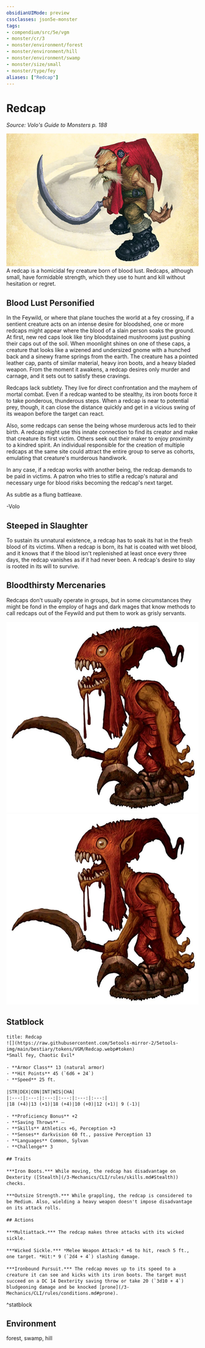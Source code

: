 ```yaml
---
obsidianUIMode: preview
cssclasses: json5e-monster
tags:
- compendium/src/5e/vgm
- monster/cr/3
- monster/environment/forest
- monster/environment/hill
- monster/environment/swamp
- monster/size/small
- monster/type/fey
aliases: ["Redcap"]
---
```

# Redcap
*Source: Volo's Guide to Monsters p. 188*  

![](https://raw.githubusercontent.com/5etools-mirror-2/5etools-img/main/bestiary/VGM/Redcap.webp#right)  
A redcap is a homicidal fey creature born of blood lust. Redcaps, although small, have formidable strength, which they use to hunt and kill without hesitation or regret.

## Blood Lust Personified

In the Feywild, or where that plane touches the world at a fey crossing, if a sentient creature acts on an intense desire for bloodshed, one or more redcaps might appear where the blood of a slain person soaks the ground. At first, new red caps look like tiny bloodstained mushrooms just pushing their caps out of the soil. When moonlight shines on one of these caps, a creature that looks like a wizened and undersized gnome with a hunched back and a sinewy frame springs from the earth. The creature has a pointed leather cap, pants of similar material, heavy iron boots, and a heavy bladed weapon. From the moment it awakens, a redcap desires only murder and carnage, and it sets out to satisfy these cravings.

Redcaps lack subtlety. They live for direct confrontation and the mayhem of mortal combat. Even if a redcap wanted to be stealthy, its iron boots force it to take ponderous, thunderous steps. When a redcap is near to potential prey, though, it can close the distance quickly and get in a vicious swing of its weapon before the target can react.

Also, some redcaps can sense the being whose murderous acts led to their birth. A redcap might use this innate connection to find its creator and make that creature its first victim. Others seek out their maker to enjoy proximity to a kindred spirit. An individual responsible for the creation of multiple redcaps at the same site could attract the entire group to serve as cohorts, emulating that creature's murderous handiwork.

In any case, if a redcap works with another being, the redcap demands to be paid in victims. A patron who tries to stifle a redcap's natural and necessary urge for blood risks becoming the redcap's next target.

As subtle as a flung battleaxe.

-Volo

## Steeped in Slaughter

To sustain its unnatural existence, a redcap has to soak its hat in the fresh blood of its victims. When a redcap is born, its hat is coated with wet blood, and it knows that if the blood isn't replenished at least once every three days, the redcap vanishes as if it had never been. A redcap's desire to slay is rooted in its will to survive.

## Bloodthirsty Mercenaries

Redcaps don't usually operate in groups, but in some circumstances they might be fond in the employ of hags and dark mages that know methods to call redcaps out of the Feywild and put them to work as grisly servants.

![](https://raw.githubusercontent.com/5etools-mirror-2/5etools-img/main/bestiary/VGM/Redcap%20001.webp#center)  
![](https://raw.githubusercontent.com/5etools-mirror-2/5etools-img/main/bestiary/BGDIA/Madcap.webp#center)  

## Statblock

```ad-statblock
title: Redcap
![](https://raw.githubusercontent.com/5etools-mirror-2/5etools-img/main/bestiary/tokens/VGM/Redcap.webp#token)
*Small fey, Chaotic Evil*

- **Armor Class** 13 (natural armor)
- **Hit Points** 45 (`6d6 + 24`) 
- **Speed** 25 ft.

|STR|DEX|CON|INT|WIS|CHA|
|:---:|:---:|:---:|:---:|:---:|:---:|
|18 (+4)|13 (+1)|18 (+4)|10 (+0)|12 (+1)| 9 (-1)|

- **Proficiency Bonus** +2
- **Saving Throws** ⏤
- **Skills** Athletics +6, Perception +3
- **Senses** darkvision 60 ft., passive Perception 13
- **Languages** Common, Sylvan
- **Challenge** 3

## Traits

***Iron Boots.*** While moving, the redcap has disadvantage on Dexterity ([Stealth](/3-Mechanics/CLI/rules/skills.md#Stealth)) checks.

***Outsize Strength.*** While grappling, the redcap is considered to be Medium. Also, wielding a heavy weapon doesn't impose disadvantage on its attack rolls.

## Actions

***Multiattack.*** The redcap makes three attacks with its wicked sickle.

***Wicked Sickle.*** *Melee Weapon Attack:* +6 to hit, reach 5 ft., one target. *Hit:* 9 (`2d4 + 4`) slashing damage.

***Ironbound Pursuit.*** The redcap moves up to its speed to a creature it can see and kicks with its iron boots. The target must succeed on a DC 14 Dexterity saving throw or take 20 (`3d10 + 4`) bludgeoning damage and be knocked [prone](/3-Mechanics/CLI/rules/conditions.md#prone).
```
^statblock

## Environment

forest, swamp, hill